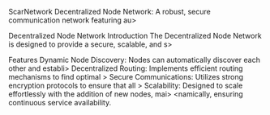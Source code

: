                           
ScarNetwork
Decentralized Node Network: A robust, secure communication network featuring au>

Decentralized Node Network
Introduction
The Decentralized Node Network is designed to provide a secure, scalable, and s>

Features
Dynamic Node Discovery: Nodes can automatically discover each other and establi>
Decentralized Routing: Implements efficient routing mechanisms to find optimal >
Secure Communications: Utilizes strong encryption protocols to ensure that all >
Scalability: Designed to scale effortlessly with the addition of new nodes, mai>
<namically, ensuring continuous service availability.

